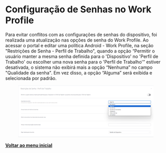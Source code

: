 # Configuração de Senhas no Work Profile

Para evitar conflitos com as configurações de senhas do dispositivo, foi realizada uma atualização nas opções de senha do Work Profile. Ao acessar o portal e editar uma política Android - Work Profile, na seção "Restrições de Senha - Perfil de Trabalho", quando a opção “Permitir o usuário manter a mesma senha definida para o 'Dispositivo' no 'Perfil de Trabalho' ou escolher uma nova senha para o 'Perfil de Trabalho'” estiver desativada, o sistema não exibirá mais a opção “Nenhuma” no campo "Qualidade da senha". Em vez disso, a opção “Alguma” será exibida e selecionada por padrão.

<figure><img src="../../.gitbook/assets/image (216).png" alt=""><figcaption></figcaption></figure>

[**Voltar ao menu inicial**](./)
